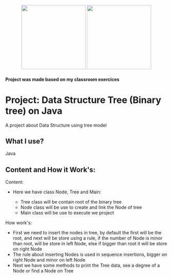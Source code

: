 <p align="center">
  <img width="200" height="200" style="align=center;" src="https://yourbasic.org/algorithms/tree.png">
  <img width="200" height="200" style="align=center;" src="https://www.celsonunes.com.br/wp-content/uploads/2018/05/java-logo.png">
</p>

#### Project was made based on my classroom exercices

<h1 style"align-text=center;"> Project: Data Structure Tree (Binary tree) on Java </h1>
 A project about Data Structure using tree model
 
## What I use?

Java
    

## Content and How it Work's:

Content:
  <ul>
    <li>Here we have class Node, Tree and Main:</li>
      <ul>
        <li>Tree class will be contain root of the binary tree</li>
        <li>Node class will be use to create and link the Node of tree</li>
        <li>Main class will be use to execute we project</li>
      </ul>
  </ul>

How work's:
   <ul>
    <li>First we need to insert the nodes in tree, by default the first will be the root, and next will be store using a rule, if the number of Node is minor than root, will be store in left Node, else if bigger than root it will be store on right Node</li>
    <li>The rule about inserting Nodes is used in sequence insertions, bigger on right Node and minor on left Node</li>
    <li>Next we have some methods to print the Tree data, see a degree of a Node or find a Node on Tree</li>
  </ul>
